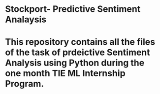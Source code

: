 # Stockport- Predictive Sentiment Analaysis

# This repository contains all the files of the task of prdeictive Sentiment Analysis using Python during the one month TIE ML Internship Program.



